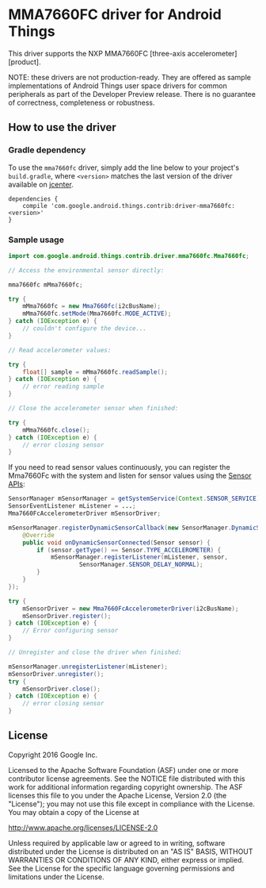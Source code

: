 MMA7660FC driver for Android Things
===================================

This driver supports the NXP MMA7660FC [three-axis accelerometer][product].

NOTE: these drivers are not production-ready. They are offered as sample
implementations of Android Things user space drivers for common peripherals
as part of the Developer Preview release. There is no guarantee
of correctness, completeness or robustness.

How to use the driver
---------------------

### Gradle dependency

To use the `mma7660fc` driver, simply add the line below to your project's `build.gradle`,
where `<version>` matches the last version of the driver available on [jcenter][jcenter].

```
dependencies {
    compile 'com.google.android.things.contrib:driver-mma7660fc:<version>'
}
```

### Sample usage

```java
import com.google.android.things.contrib.driver.mma7660fc.Mma7660fc;

// Access the environmental sensor directly:

mma7660fc mMma7660fc;

try {
    mMma7660fc = new Mma7660fc(i2cBusName);
    mMma7660fc.setMode(Mma7660fc.MODE_ACTIVE);
} catch (IOException e) {
    // couldn't configure the device...
}

// Read accelerometer values:

try {
    float[] sample = mMma7660fc.readSample();
} catch (IOException e) {
    // error reading sample
}

// Close the accelerometer sensor when finished:

try {
    mMma7660fc.close();
} catch (IOException e) {
    // error closing sensor
}
```

If you need to read sensor values continuously, you can register the Mma7660Fc with the system and
listen for sensor values using the [Sensor APIs][sensors]:
```java
SensorManager mSensorManager = getSystemService(Context.SENSOR_SERVICE);
SensorEventListener mListener = ...;
Mma7660FcAccelerometerDriver mSensorDriver;

mSensorManager.registerDynamicSensorCallback(new SensorManager.DynamicSensorCallback() {
    @Override
    public void onDynamicSensorConnected(Sensor sensor) {
        if (sensor.getType() == Sensor.TYPE_ACCELEROMETER) {
            mSensorManager.registerListener(mListener, sensor,
                    SensorManager.SENSOR_DELAY_NORMAL);
        }
    }
});

try {
    mSensorDriver = new Mma7660FcAccelerometerDriver(i2cBusName);
    mSensorDriver.register();
} catch (IOException e) {
    // Error configuring sensor
}

// Unregister and close the driver when finished:

mSensorManager.unregisterListener(mListener);
mSensorDriver.unregister();
try {
    mSensorDriver.close();
} catch (IOException e) {
    // error closing sensor
}
```

License
-------

Copyright 2016 Google Inc.

Licensed to the Apache Software Foundation (ASF) under one or more contributor
license agreements.  See the NOTICE file distributed with this work for
additional information regarding copyright ownership.  The ASF licenses this
file to you under the Apache License, Version 2.0 (the "License"); you may not
use this file except in compliance with the License.  You may obtain a copy of
the License at

  http://www.apache.org/licenses/LICENSE-2.0

Unless required by applicable law or agreed to in writing, software
distributed under the License is distributed on an "AS IS" BASIS, WITHOUT
WARRANTIES OR CONDITIONS OF ANY KIND, either express or implied.  See the
License for the specific language governing permissions and limitations under
the License.

[product_bmp280]: http://www.nxp.com/products/sensors/accelerometers/3-axis-accelerometers/1.5g-low-g-digital-accelerometer:MMA7660FC
[jcenter]: https://bintray.com/google/androidthings/contrib-driver-mma7660fc/_latestVersion
[sensors]: https://developer.android.com/guide/topics/sensors/sensors_overview.html
